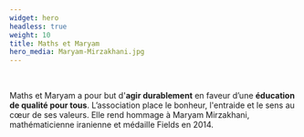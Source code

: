 ```yaml
---
widget: hero
headless: true
weight: 10
title: Maths et Maryam
hero_media: Maryam-Mirzakhani.jpg
---
```

<br>

Maths et Maryam a pour but d'**agir durablement** en faveur d’une **éducation de qualité pour tous**. L’association place le bonheur, l'entraide et le sens au cœur de ses valeurs. Elle rend hommage à Maryam Mirzakhani, mathématicienne iranienne et médaille Fields en 2014.